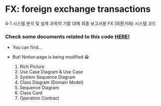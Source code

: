 # FX: foreign exchange transactions

4-1 시스템 분석 및 설계 과목의 기말 대체 최종 보고서용 FX (외환거래) 시스템 코드


### Check some documents related to this code [HERE!](https://confused-rate-def.notion.site/0d704355421c448397b281497f8c0a8c)

- You can find...
- But! Notion page is being modified 😁

  1. Rich Picture
  2. Use Case Diagram & Use Case
  3. System Sequence Diagram
  4. Class Diagram (Domain Model)
  5. Sequence Diagram
  6. Class Card
  7. Operation Contract

